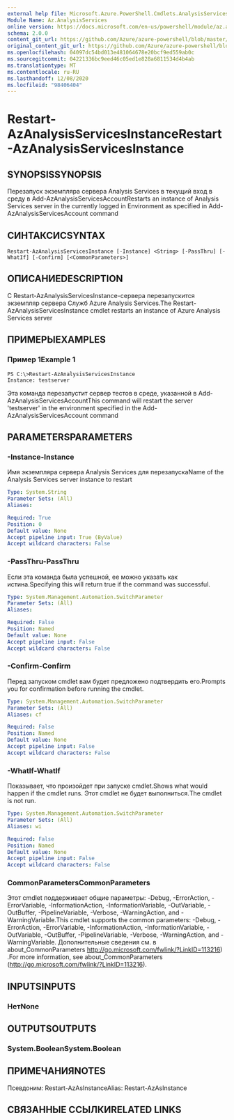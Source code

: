 ```yaml
---
external help file: Microsoft.Azure.PowerShell.Cmdlets.AnalysisServices.Dataplane.dll-Help.xml
Module Name: Az.AnalysisServices
online version: https://docs.microsoft.com/en-us/powershell/module/az.analysisservices/restart-azanalysisservicesinstance
schema: 2.0.0
content_git_url: https://github.com/Azure/azure-powershell/blob/master/src/AnalysisServices/AnalysisServices/help/Restart-AzAnalysisServicesInstance.md
original_content_git_url: https://github.com/Azure/azure-powershell/blob/master/src/AnalysisServices/AnalysisServices/help/Restart-AzAnalysisServicesInstance.md
ms.openlocfilehash: 04097dc54bd013e481064678e20bcf9ed559ab0c
ms.sourcegitcommit: 04221336bc9eed46c05ed1e828a6811534d4b4ab
ms.translationtype: MT
ms.contentlocale: ru-RU
ms.lasthandoff: 12/08/2020
ms.locfileid: "98406404"
---
```

# <span data-ttu-id="e86a5-101">Restart-AzAnalysisServicesInstance</span><span class="sxs-lookup"><span data-stu-id="e86a5-101">Restart-AzAnalysisServicesInstance</span></span>

## <span data-ttu-id="e86a5-102">SYNOPSIS</span><span class="sxs-lookup"><span data-stu-id="e86a5-102">SYNOPSIS</span></span>
<span data-ttu-id="e86a5-103">Перезапуск экземпляра сервера Analysis Services в текущий вход в среду в Add-AzAnalysisServicesAccount</span><span class="sxs-lookup"><span data-stu-id="e86a5-103">Restarts an instance of Analysis Services server in the currently logged in Environment as specified in Add-AzAnalysisServicesAccount command</span></span>

## <span data-ttu-id="e86a5-104">СИНТАКСИС</span><span class="sxs-lookup"><span data-stu-id="e86a5-104">SYNTAX</span></span>

```
Restart-AzAnalysisServicesInstance [-Instance] <String> [-PassThru] [-WhatIf] [-Confirm] [<CommonParameters>]
```

## <span data-ttu-id="e86a5-105">ОПИСАНИЕ</span><span class="sxs-lookup"><span data-stu-id="e86a5-105">DESCRIPTION</span></span>
<span data-ttu-id="e86a5-106">С Restart-AzAnalysisServicesInstance-сервера перезапускится экземпляр сервера Служб Azure Analysis Services.</span><span class="sxs-lookup"><span data-stu-id="e86a5-106">The Restart-AzAnalysisServicesInstance cmdlet restarts an instance of Azure Analysis Services server</span></span>

## <span data-ttu-id="e86a5-107">ПРИМЕРЫ</span><span class="sxs-lookup"><span data-stu-id="e86a5-107">EXAMPLES</span></span>

### <span data-ttu-id="e86a5-108">Пример 1</span><span class="sxs-lookup"><span data-stu-id="e86a5-108">Example 1</span></span>
```
PS C:\>Restart-AzAnalysisServicesInstance
Instance: testserver
```

<span data-ttu-id="e86a5-109">Эта команда перезапустит сервер тестов в среде, указанной в Add-AzAnalysisServicesAccount</span><span class="sxs-lookup"><span data-stu-id="e86a5-109">This command will restart the server 'testserver' in the environment specified in the Add-AzAnalysisServicesAccount command</span></span>

## <span data-ttu-id="e86a5-110">PARAMETERS</span><span class="sxs-lookup"><span data-stu-id="e86a5-110">PARAMETERS</span></span>

### <span data-ttu-id="e86a5-111">-Instance</span><span class="sxs-lookup"><span data-stu-id="e86a5-111">-Instance</span></span>
<span data-ttu-id="e86a5-112">Имя экземпляра сервера Analysis Services для перезапуска</span><span class="sxs-lookup"><span data-stu-id="e86a5-112">Name of the Analysis Services server instance to restart</span></span>

```yaml
Type: System.String
Parameter Sets: (All)
Aliases:

Required: True
Position: 0
Default value: None
Accept pipeline input: True (ByValue)
Accept wildcard characters: False
```

### <span data-ttu-id="e86a5-113">-PassThru</span><span class="sxs-lookup"><span data-stu-id="e86a5-113">-PassThru</span></span>
<span data-ttu-id="e86a5-114">Если эта команда была успешной, ее можно указать как истина.</span><span class="sxs-lookup"><span data-stu-id="e86a5-114">Specifying this will return true if the command was successful.</span></span>

```yaml
Type: System.Management.Automation.SwitchParameter
Parameter Sets: (All)
Aliases:

Required: False
Position: Named
Default value: None
Accept pipeline input: False
Accept wildcard characters: False
```

### <span data-ttu-id="e86a5-115">-Confirm</span><span class="sxs-lookup"><span data-stu-id="e86a5-115">-Confirm</span></span>
<span data-ttu-id="e86a5-116">Перед запуском cmdlet вам будет предложено подтвердить его.</span><span class="sxs-lookup"><span data-stu-id="e86a5-116">Prompts you for confirmation before running the cmdlet.</span></span>

```yaml
Type: System.Management.Automation.SwitchParameter
Parameter Sets: (All)
Aliases: cf

Required: False
Position: Named
Default value: None
Accept pipeline input: False
Accept wildcard characters: False
```

### <span data-ttu-id="e86a5-117">-WhatIf</span><span class="sxs-lookup"><span data-stu-id="e86a5-117">-WhatIf</span></span>
<span data-ttu-id="e86a5-118">Показывает, что произойдет при запуске cmdlet.</span><span class="sxs-lookup"><span data-stu-id="e86a5-118">Shows what would happen if the cmdlet runs.</span></span>
<span data-ttu-id="e86a5-119">Этот cmdlet не будет выполниться.</span><span class="sxs-lookup"><span data-stu-id="e86a5-119">The cmdlet is not run.</span></span>

```yaml
Type: System.Management.Automation.SwitchParameter
Parameter Sets: (All)
Aliases: wi

Required: False
Position: Named
Default value: None
Accept pipeline input: False
Accept wildcard characters: False
```

### <span data-ttu-id="e86a5-120">CommonParameters</span><span class="sxs-lookup"><span data-stu-id="e86a5-120">CommonParameters</span></span>
<span data-ttu-id="e86a5-121">Этот cmdlet поддерживает общие параметры: -Debug, -ErrorAction, -ErrorVariable, -InformationAction, -InformationVariable, -OutVariable, -OutBuffer, -PipelineVariable, -Verbose, -WarningAction, and -WarningVariable.</span><span class="sxs-lookup"><span data-stu-id="e86a5-121">This cmdlet supports the common parameters: -Debug, -ErrorAction, -ErrorVariable, -InformationAction, -InformationVariable, -OutVariable, -OutBuffer, -PipelineVariable, -Verbose, -WarningAction, and -WarningVariable.</span></span> <span data-ttu-id="e86a5-122">Дополнительные сведения см. в about_CommonParameters http://go.microsoft.com/fwlink/?LinkID=113216) .</span><span class="sxs-lookup"><span data-stu-id="e86a5-122">For more information, see about_CommonParameters (http://go.microsoft.com/fwlink/?LinkID=113216).</span></span>

## <span data-ttu-id="e86a5-123">INPUTS</span><span class="sxs-lookup"><span data-stu-id="e86a5-123">INPUTS</span></span>

### <span data-ttu-id="e86a5-124">Нет</span><span class="sxs-lookup"><span data-stu-id="e86a5-124">None</span></span>

## <span data-ttu-id="e86a5-125">OUTPUTS</span><span class="sxs-lookup"><span data-stu-id="e86a5-125">OUTPUTS</span></span>

### <span data-ttu-id="e86a5-126">System.Boolean</span><span class="sxs-lookup"><span data-stu-id="e86a5-126">System.Boolean</span></span>

## <span data-ttu-id="e86a5-127">ПРИМЕЧАНИЯ</span><span class="sxs-lookup"><span data-stu-id="e86a5-127">NOTES</span></span>
<span data-ttu-id="e86a5-128">Псевдоним: Restart-AzAsInstance</span><span class="sxs-lookup"><span data-stu-id="e86a5-128">Alias: Restart-AzAsInstance</span></span>

## <span data-ttu-id="e86a5-129">СВЯЗАННЫЕ ССЫЛКИ</span><span class="sxs-lookup"><span data-stu-id="e86a5-129">RELATED LINKS</span></span>
